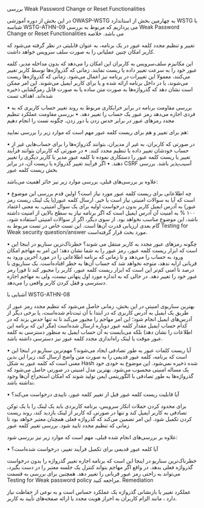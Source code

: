 بررسی Weak Password Change or Reset Functionalities

در این بخش از دوره آموزشی OWASP-WSTG به چهارمین بخش از استاندارد WSTG با شناسه WSTG-ATHN-09 می پردازیم که مربوط به بررسی Weak Password Change or Reset Functionalities می باشد.
خلاصه

تغییر و تنظیم مجدد کلمه عبور در یک برنامه، به عنوان قابلیتی در نظر گرفته می‌شود که کاربر امکان چنین عملیاتی را به صورت سلف سرویس خواهد داشت.

این مکانیزم سلف‌سرویس به کاربران این امکان را می‌دهد که بدون مداخله مدیر، کلمه عبور خود را به سرعت تغییر داده یا ریست نمایند. زمانی که گذرواژه‌ها توسط کاربر تغییر می‌کنند، معمولا این تغییرات در برنامه نیز اعمال می‌شود. زمانی که گذرواژه‌ها ریست می‌شوند، یا در داخل برنامه ارائه شده و یا برای کاربر ایمیل می‌شوند. این امر ممکن است نشان دهد که گذرواژه‌ها به صورت متن ساده یا به صورت قابل رمزگشایی ذخیره شده‌اند.
اهداف تست

• بررسی مقاومت برنامه در برابر خرابکاری مربوط به روند تغییر حساب کاربری که به فردی اجازه می‌دهد رمز عبور یک حساب را تغییر دهد.
• بررسی مقاومت عملکرد تنظیم مجدد رمزهای عبور در برابر حدس زدن یا دور زدن.
چگونه تست را انجام دهیم

هم برای تغییر و هم برای ریست کلمه عبور مهم است که موارد زیر را بررسی نمایید:

• در صورتی که کاربران، به غیر از مدیران، بتوانند گذرواژه‌ها را برای حساب‌هایی غیر از حساب خودشان تغییر داده یا تنظیم مجدد کنند.
• در صورتی که کاربران بتوانند فرآیند تغییر یا ریست کلمه عبور را دستکاری نموده تا کلمه عبور مدیر یا کاربر دیگری را تغییر دهند.
• اگر فرآیند تغییر گذرواژه یا ریست آن، در برابر CSRF آسیب‌پذیر باشد.
بررسی بخش ریست کلمه عبور

علاوه بر بررسی‌های قبلی، بررسی موارد زیر نیز حائز اهمیت می‌باشد:

• چه اطلاعاتی برای ریست کلمه عبور مورد نیاز است؟
اولین قدم بررسی این موضوع است که آیا به سوالات امنیتی نیاز است یا خیر. ارسال کلمه عبور(‏یا یک لینک ریست رمز عبور)‏ به آدرس ایمیل کاربر بدون درخواست اولیه برای یک سوال امنیتی، به معنی اعتماد ۱۰۰ % به امنیت آن آدرس ایمیل است که اگر برنامه نیاز به سطح بالایی از امنیت داشته باشد، این موضوع مناسب نخواهد بود.
از سوی دیگر، اگر از سوالات امنیتی استفاده شود، گام بعدی ارزیابی قدرت آن‌ها است. این تست خاص در تست مربوط به Testing for Weak security question/answer مورد بحث قرار گرفته‌است.

• چگونه رمزهای عبور مجدد به کاربر منتقل می شوند؟
خطرناک‌ترین سناریو در اینجا این است که ابزار ریست کلمه عبور، رمز عبور را به شما نشان دهد؛ این امر به مهاجم امکان ورود به حساب را می‌دهد و تا زمانی که برنامه اطلاعاتی را در مورد آخرین ورود به قربانی ارایه ندهد، متوجه نخواهد شد که حساب آن‌ها به خطر افتاده‌است.
یک سناریوی با درصد نا امنی کم‌تر این است که ابزار ریست کلمه عبور، کاربر را مجبور کند تا فورا رمز عبور خود را تغییر دهد. در حالی که به اندازه مورد اول پنهانی نیست، ولی به مهاجم اجازه دسترسی و قفل کردن کاربر واقعی را می‌دهد.

آشنایی با WSTG-ATHN-08

بهترین سناریوی امنیتی در این بخش، زمانی حاصل می‌شود که تنظیم مجدد رمز عبور از طریق یک ایمیل به آدرس کاربری که در ابتدا با آن ثبت‌نام شده‌است، یا برخی دیگر از آدرس‌های ایمیل انجام شود؛ این امر مهاجم را مجبور می‌کند تا نه تنها حدس بزند که در کدام حساب ایمیل مقدار کلمه عبور دوباره ارسال شده‌است (‏مگر این که برنامه این اطلاعات را نشان دهد) ‏بلکه می‌بایست به آن حساب ایمیل به منظور دسترسی به کلمه عبور موقت یا لینک راه‌اندازی مجدد کلمه عبور نیز دسترسی داشته باشد.

• آیا ریست کلمات عبور به طور تصادفی ایجاد می‌شوند؟
مهم‌ترین سناریو در اینجا این است که برنامه، کلمه عبور قدیمی را به صورت متن واضح ارسال کند، زیرا این بدین معنی است که کلمه عبور به شکل Hash شده ذخیره نمی‌شود. این موضوع به خودی خود یک مساله امنیتی محسوب می‌شود.
بهترین مدل امنیتی در صورتی حاصل می‌شود که گذرواژه‌ها به طور تصادفی با الگوریتمی ایمن تولید شوند که امکان استخراج آن‌ها وجود نداشته باشد.

• آیا قابلیت ریست کلمه عبور قبل از تغییر کلمه عبور، تاییدی درخواست می‌کند؟

برای محدود کردن حملات انکار سرویس، برنامه کاربردی باید یک لینک را با یک توکن تصادفی به کاربر ایمیل کند و تنها در صورتی که کاربر از لینک بازدید کند، روند ریست کردن تکمیل شود. این امر تضمین می‌کند که گذرواژه فعلی همچنان معتبر خواهد بود تا زمانی که تنظیم مجدد تایید شود.
بررسی تغییر کلمه عبور

علاوه بر بررسی‌های انجام شده قبلی، مهم است که موارد زیر نیز بررسی شود:

• آیا کلمه عبور قدیمی برای تکمیل فرآیند تغییر، درخواست شده‌است؟

خطرناک‌ترین سناریو در اینجا این است که برنامه اجازه تغییر گذرواژه را بدون درخواست گذرواژه فعلی بدهد. در واقع اگر مهاجم بتواند کنترل یک جلسه معتبر را در دست بگیرد، می‌تواند به راحتی رمز عبور قربانی را تغییر دهد. همچنین برای بررسی به قسمت Testing for Weak password policy مراجعه کنید.
Remediation

عملکرد تغییر یا بازنشانی گذرواژه یک عملکرد حساس است و به نوعی از حفاظت نیاز دارد ، مانند الزام کاربران به احراز هویت مجدد یا ارائه صفحه‌های تأیید به کاربر.
